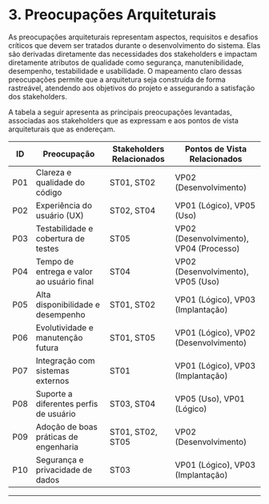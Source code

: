 # 3. Preocupações Arquiteturais

As preocupações arquiteturais representam aspectos, requisitos e desafios críticos que devem ser tratados durante o desenvolvimento do sistema. Elas são derivadas diretamente das necessidades dos stakeholders e impactam diretamente atributos de qualidade como segurança, manutenibilidade, desempenho, testabilidade e usabilidade. O mapeamento claro dessas preocupações permite que a arquitetura seja construída de forma rastreável, atendendo aos objetivos do projeto e assegurando a satisfação dos stakeholders.

A tabela a seguir apresenta as principais preocupações levantadas, associadas aos stakeholders que as expressam e aos pontos de vista arquiteturais que as endereçam.

| ID  | Preocupação                               | Stakeholders Relacionados | Pontos de Vista Relacionados            |
| --- | ----------------------------------------- | ------------------------- | --------------------------------------- |
| P01 | Clareza e qualidade do código             | ST01, ST02                | VP02 (Desenvolvimento)                  |
| P02 | Experiência do usuário (UX)               | ST02, ST04                | VP01 (Lógico), VP05 (Uso)               |
| P03 | Testabilidade e cobertura de testes       | ST05                      | VP02 (Desenvolvimento), VP04 (Processo) |
| P04 | Tempo de entrega e valor ao usuário final | ST04                      | VP02 (Desenvolvimento), VP05 (Uso)      |
| P05 | Alta disponibilidade e desempenho         | ST01, ST02                | VP01 (Lógico), VP03 (Implantação)       |
| P06 | Evolutividade e manutenção futura         | ST01, ST05                | VP01 (Lógico), VP02 (Desenvolvimento)   |
| P07 | Integração com sistemas externos          | ST01                      | VP01 (Lógico), VP03 (Implantação)       |
| P08 | Suporte a diferentes perfis de usuário    | ST03, ST04                | VP05 (Uso), VP01 (Lógico)               |
| P09 | Adoção de boas práticas de engenharia     | ST01, ST02, ST05          | VP02 (Desenvolvimento)                  |
| P10 | Segurança e privacidade de dados          | ST03                      | VP01 (Lógico), VP03 (Implantação)       |

---
